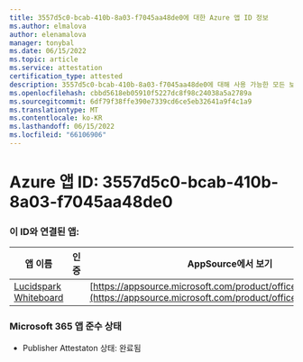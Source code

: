 ```yaml
---
title: 3557d5c0-bcab-410b-8a03-f7045aa48de0에 대한 Azure 앱 ID 정보
ms.author: elmalova
author: elenamalova
manager: tonybal
ms.date: 06/15/2022
ms.topic: article
ms.service: attestation
certification_type: attested
description: 3557d5c0-bcab-410b-8a03-f7045aa48de0에 대해 사용 가능한 모든 보안 및 규정 준수 정보입니다.
ms.openlocfilehash: cbbd5618eb05910f5227dc8f98c24038a5a2789a
ms.sourcegitcommit: 6df79f38ffe390e7339cd6ce5eb32641a9f4c1a9
ms.translationtype: MT
ms.contentlocale: ko-KR
ms.lasthandoff: 06/15/2022
ms.locfileid: "66106906"
---
```

# <a name="azure-app-id-3557d5c0-bcab-410b-8a03-f7045aa48de0"></a>Azure 앱 ID: 3557d5c0-bcab-410b-8a03-f7045aa48de0


### <a name="apps-associated-with-this-id"></a>이 ID와 연결된 앱:
| **앱 이름** | **인증** | **AppSource에서 보기** |
|--------------|---------------|-----------------------|
| [Lucidspark Whiteboard](../forward/WA200002583.md) |  | [https://appsource.microsoft.com/product/office/WA200002583](https://appsource.microsoft.com/product/office/WA200002583) |

### <a name="microsoft-365-app-compliance-status"></a>Microsoft 365 앱 준수 상태
- Publisher Attestaton 상태: 완료됨
